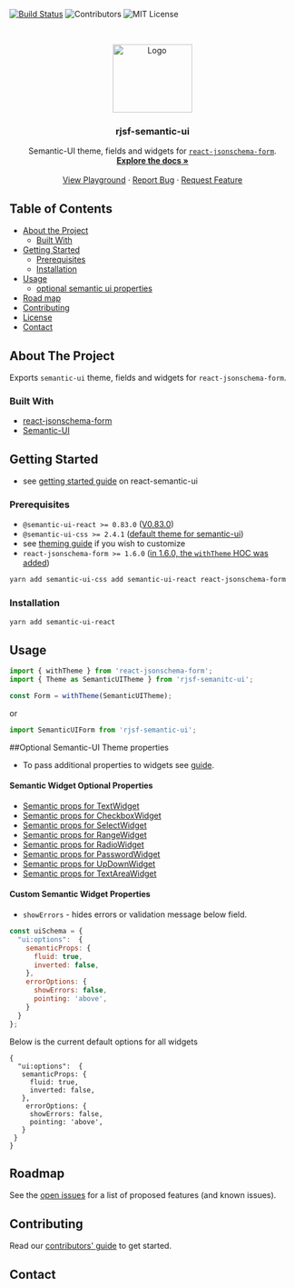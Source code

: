 <!--
*** Thanks for checking out this README Template. If you have a suggestion that would
*** make this better please fork the repo and create a pull request or simple open
*** an issue with the tag "enhancement".
*** Thanks again! Now go create something AMAZING! :D
-->

<!-- PROJECT SHIELDS -->
<!--
*** I'm using markdown "reference style" links for readability.
*** Reference links are enclosed in brackets [ ] instead of parentheses ( ).
*** See the bottom of this document for the declaration of the reference variables
*** for build-url, contributors-url, etc. This is an optional, concise syntax you may use.
*** https://www.markdownguide.org/basic-syntax/#reference-style-links
-->

[![Build Status](https://travis-ci.org/mozilla-services/react-jsonschema-form.svg?branch=master)](https://travis-ci.org/mozilla-services/react-jsonschema-form)
![Contributors][contributors-shield]
![MIT License][license-shield]

<!-- PROJECT LOGO -->
<br />
<p align="center">
  <a href="https://react.semantic-ui.com/">
    <img src="https://react.semantic-ui.com/logo.png" alt="Logo" width="140" height="120">
  </a>

  <h3 align="center">rjsf-semantic-ui</h3>

  <p align="center">
  Semantic-UI theme, fields and widgets for <a href="https://github.com/mozilla-services/react-jsonschema-form/"><code>react-jsonschema-form</code></a>.
    <br />
    <a href="https://github.com/rjsf-team/react-jsonschema-form/tree/master/packages/semantic-ui/"><strong>Explore the docs »</strong></a>
    <br />
    <br />
    <a href="https://rjsf-team.github.io/react-jsonschema-form/">View Playground</a>
    ·
    <a href="https://github.com/Semantic-Org/Semantic-UI-React/issues/new?template=Bug_report.md">Report Bug</a>
       ·
       <a href="https://github.com/Semantic-Org/Semantic-UI-React/issues/new?template=Feature_request.md">Request Feature</a>
  </p>

<!-- TABLE OF CONTENTS -->

## Table of Contents

- [About the Project](#about-the-project)
  - [Built With](#built-with)
- [Getting Started](#getting-started)
  - [Prerequisites](#prerequisites)
  - [Installation](#installation)
- [Usage](#usage)
  - [optional semantic ui properties](#optional-semntic-ui-properties) 
- [Road map](#roadmap)
- [Contributing](#contributing)
- [License](#license)
- [Contact](#contact)

<!-- ABOUT THE PROJECT -->

## About The Project

Exports `semantic-ui` theme, fields and widgets for `react-jsonschema-form`.

### Built With

- [react-jsonschema-form](https://github.com/mozilla-services/react-jsonschema-form/)
- [Semantic-UI](https://react.semantic-ui.com/)

<!-- GETTING STARTED -->

## Getting Started

- see [getting started guide](https://react.semantic-ui.com/usage) on react-semantic-ui

### Prerequisites

- `@semantic-ui-react >= 0.83.0` ([V0.83.0](https://github.com/Semantic-Org/Semantic-UI-React/releases/tag/v0.83.0))
- `@semantic-ui-css >= 2.4.1` ([default theme for semantic-ui](https://github.com/Semantic-Org/Semantic-UI-CSS))
- see [theming guide](https://react.semantic-ui.com/theming) if you wish to customize
- `react-jsonschema-form >= 1.6.0` ([in 1.6.0, the `withTheme` HOC was added](https://github.com/mozilla-services/react-jsonschema-form/pull/1226))

```sh
yarn add semantic-ui-css add semantic-ui-react react-jsonschema-form
```

### Installation

```sh
yarn add semantic-ui-react
```

<!-- USAGE EXAMPLES -->

## Usage

```javascript
import { withTheme } from 'react-jsonschema-form';
import { Theme as SemanticUITheme } from 'rjsf-semanitc-ui';

const Form = withTheme(SemanticUITheme);
```

or

```javascript
import SemanticUIForm from 'rjsf-semantic-ui';
```

##Optional Semantic-UI Theme properties
- To pass additional properties to widgets see [guide](https://react-jsonschema-form.readthedocs.io/en/latest/form-customization/#object-additional-properties).
 
#### Semantic Widget Optional Properties 
 - [Semantic props for TextWidget](https://react.semantic-ui.com/elements/input/)
 - [Semantic props for CheckboxWidget](https://react.semantic-ui.com/modules/checkbox/)
 - [Semantic props for SelectWidget](https://react.semantic-ui.com/modules/dropdown/)
 - [Semantic props for RangeWidget](https://react.semantic-ui.com/elements/input/)
 - [Semantic props for RadioWidget](https://react.semantic-ui.com/addons/radio/)  
 - [Semantic props for PasswordWidget](https://react.semantic-ui.com/elements/input/)
 - [Semantic props for UpDownWidget](https://react.semantic-ui.com/elements/input/) 
 - [Semantic props for TextAreaWidget](https://react.semantic-ui.com/addons/text-area/)
 
#### Custom Semantic Widget Properties
 - ``showErrors`` - hides errors or validation message below field.
```javascript
const uiSchema = {
  "ui:options":  {
    semanticProps: {
      fluid: true,
      inverted: false,
    },
    errorOptions: {
      showErrors: false,
      pointing: 'above',
    }
  }
};
```
Below is the current default options for all widgets
```json5
{
  "ui:options":  {
   semanticProps: {
     fluid: true,
     inverted: false,
   },
    errorOptions: {
     showErrors: false,
     pointing: 'above',
   }
 }
}
````

<!-- ROADMAP -->

## Roadmap

See the [open issues](https://github.com/rjsf-team/react-jsonschema-form/issues) for a list of proposed features (and known issues).

<!-- CONTRIBUTING -->

## Contributing

Read our [contributors' guide](https://react-jsonschema-form.readthedocs.io/en/latest/#contributing) to get started.

<!-- CONTACT -->

## Contact

<!-- MARKDOWN LINKS & IMAGES -->
<!-- https://www.markdownguide.org/basic-syntax/#reference-style-links -->

[build-url]: https://travis-ci.org/mozilla-services/react-jsonschema-form
[contributors-shield]: https://img.shields.io/badge/contributors-1-orange.svg?style=flat-square
[license-shield]: https://img.shields.io/badge/license-MIT-blue.svg?style=flat-square
[license-url]: https://choosealicense.com/licenses/mit
